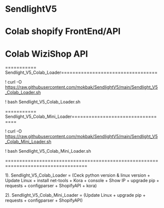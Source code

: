 # SendlightV5

# Colab shopify FrontEnd/API #

# Colab WiziShop API #

=========== Sendlight_V5_Colab_Loader==================================

! curl -O https://raw.githubusercontent.com/mokbak/SendlightV5/main/Sendlight_V5_Colab_Loader.sh

! bash Sendlight_V5_Colab_Loader.sh


=========== Sendlight_V5_Colab_Mini_Loader==================================

! curl -O https://raw.githubusercontent.com/mokbak/SendlightV5/main/Sendlight_V5_Colab_Mini_Loader.sh

! bash Sendlight_V5_Colab_Mini_Loader.sh

===================================================================================

1). Sendlight_V5_Colab_Loader = (Ceck python version & linux version + Update Linux + install net-tools + Kora + console + Show IP + upgrade pip + requests + configparser + ShopifyAPI + kora)


2). Sendlight_V5_Colab_Mini_Loader = (Update Linux + upgrade pip + requests + configparser + ShopifyAPI)
